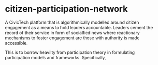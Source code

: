 # citizen-participation-network
A CivicTech platform that is algorithmically modelled around citizen engagement as a means to hold leaders accountable. Leaders cement the record of their service in form of socialfied news where reactionary mechanisms to foster engagement are those with authority is made accessible.

This is to borrow heavilty from participation theory in formulating participation models and frameworks. Specifically, 
